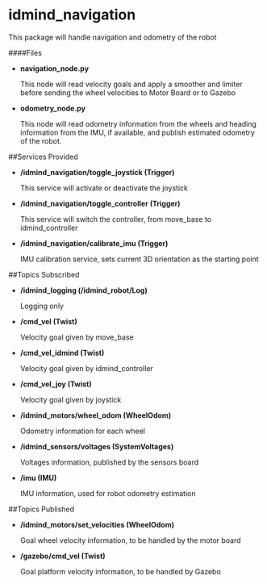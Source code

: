 # idmind_navigation
This package will handle navigation and odometry of the robot


####Files
- **navigation_node.py**

    This node will read velocity goals and apply a smoother and limiter before sending the wheel velocities to Motor Board or to Gazebo
    
- **odometry_node.py**

    This node will read odometry information from the wheels and heading information from the IMU, if available, and publish estimated odometry of the robot.  

##Services Provided
- **/idmind_navigation/toggle_joystick (Trigger)**

    This service will activate or deactivate the joystick
    
- **/idmind_navigation/toggle_controller (Trigger)**

    This service will switch the controller, from move_base to idmind_controller
    
- **/idmind_navigation/calibrate_imu (Trigger)**

    IMU calibration service, sets current 3D orientation as the starting point 
    
##Topics Subscribed
- **/idmind_logging (/idmind_robot/Log)**

    Logging only

- **/cmd_vel (Twist)**
    
    Velocity goal given by move_base
- **/cmd_vel_idmind (Twist)**
    
    Velocity goal given by idmind_controller
- **/cmd_vel_joy (Twist)**
    
    Velocity goal given by joystick

- **/idmind_motors/wheel_odom (WheelOdom)**

    Odometry information for each wheel

- **/idmind_sensors/voltages (SystemVoltages)**

    Voltages information, published by the sensors board
    
- **/imu (IMU)**

    IMU information, used for robot odometry estimation
    
##Topics Published
- **/idmind_motors/set_velocities (WheelOdom)**

    Goal wheel velocity information, to be handled by the motor board
    
- **/gazebo/cmd_vel (Twist)**
    
    Goal platform velocity information, to be handled by Gazebo